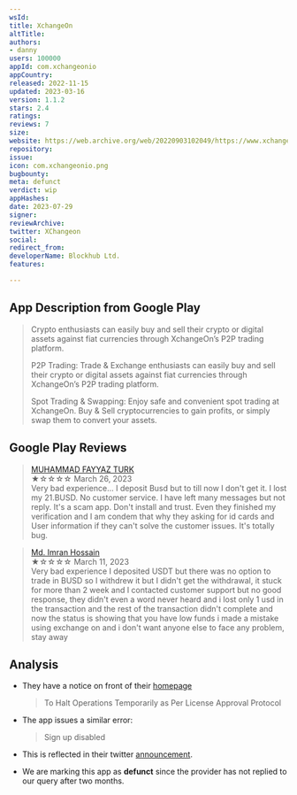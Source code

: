 ```yaml
---
wsId: 
title: XchangeOn
altTitle: 
authors:
- danny
users: 100000
appId: com.xchangeonio
appCountry: 
released: 2022-11-15
updated: 2023-03-16
version: 1.1.2
stars: 2.4
ratings: 
reviews: 7
size: 
website: https://web.archive.org/web/20220903102049/https://www.xchangeon.io/
repository: 
issue: 
icon: com.xchangeonio.png
bugbounty: 
meta: defunct
verdict: wip
appHashes: 
date: 2023-07-29
signer: 
reviewArchive: 
twitter: XChangeon
social: 
redirect_from: 
developerName: Blockhub Ltd.
features: 

---
```


## App Description from Google Play

> Crypto enthusiasts can easily buy and sell their crypto or digital assets against fiat currencies through XchangeOn’s P2P trading platform.
>
> P2P Trading: Trade & Exchange enthusiasts can easily buy and sell their crypto or digital assets against fiat currencies through XchangeOn’s P2P trading platform.
>
> Spot Trading & Swapping: Enjoy safe and convenient spot trading at XchangeOn. Buy & Sell cryptocurrencies to gain profits, or simply swap them to convert your assets.

## Google Play Reviews 

> [MUHAMMAD FAYYAZ TURK](https://play.google.com/store/apps/details?id=com.xchangeonio&gl=us)<br>
  ★☆☆☆☆ March 26, 2023 <br>
       Very bad experience... I deposit Busd but to till now I don't get it. I lost my 21.BUSD. No customer service. I have left many messages but not reply. It's a scam app. Don't install and trust. Even they finished my verification and I am condem that why they asking for id cards and User information if they can't solve the customer issues. It's totally bug.

> [Md. Imran Hossain](https://play.google.com/store/apps/details?id=com.xchangeonio&gl=us)<br>
  ★☆☆☆☆ March 11, 2023 <br>
       Very bad experience I deposited USDT but there was no option to trade in BUSD so I withdrew it but I didn't get the withdrawal, it stuck for more than 2 week and I contacted customer support but no good response, they didn't even a word never heard and i lost only 1 usd in the transaction and the rest of the transaction didn't complete and now the status is showing that you have low funds i made a mistake using exchange on and i don't want anyone else to face any problem, stay away

## Analysis

- They have a notice on front of their [homepage](https://www.xchangeon.io/en_US/)

     > To Halt Operations Temporarily as Per License Approval Protocol

- The app issues a similar error: 

     > Sign up disabled

- This is reflected in their twitter [announcement](https://twitter.com/XChangeon/status/1674267528091303936).
- We are marking this app as **defunct** since the provider has not replied to our query after two months.
